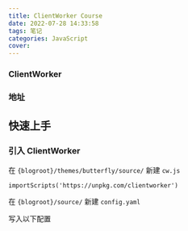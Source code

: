 ```yaml
---
title: ClientWorker Course
date: 2022-07-28 14:33:58
tags: 笔记
categories: JavaScript
cover:
---
```


### ClientWorker

### 地址

## 快速上手

### 引入 ClientWorker

在 `{blogroot}/themes/butterfly/source/` 新建 `cw.js`

```
importScripts('https://unpkg.com/clientworker')
```
在 `{blogroot}/source/` 新建 `config.yaml`

写入以下配置

```

```

